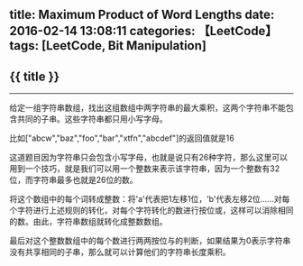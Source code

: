 title: Maximum Product of Word Lengths
date: 2016-02-14 13:08:11
categories: 【LeetCode】
tags: [LeetCode, Bit Manipulation]
---
## {{ title }} ##

---

给定一组字符串数组，找出这组数组中两字符串的最大乘积，这两个字符串不能包含共同的子串。这些字符串都只用小写字母。

比如["abcw","baz","foo","bar","xtfn","abcdef"]的返回值就是16

这道题目因为字符串只会包含小写字母，也就是说只有26种字符，那么这里可以用到一个技巧，就是我们可以用一个整数来表示该字符串，因为一个整数有32位，而字符串最多也就是26位的数。

将这个数组中的每个词转成整数：将'a'代表把1左移1位，'b'代表左移2位......对每个字符进行上述规则的转化，对每个字符转化的数进行按位或，这样可以消除相同的数。由此，字符串数组就转化成整数数组。

最后对这个整数数组中的每个数进行两两按位与的判断，如果结果为0表示字符串没有共享相同的子串，那么就可以计算他们的字符串长度乘积。